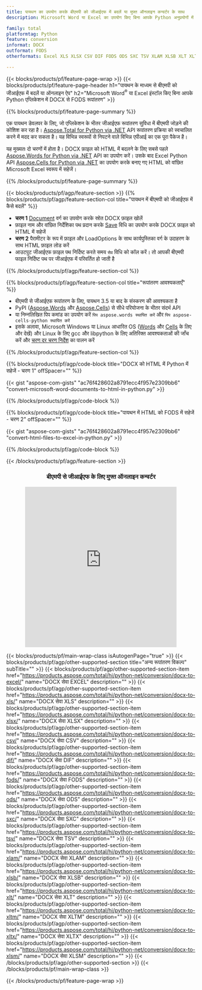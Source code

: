 ```yaml
---
title: पायथन का उपयोग करके बीएमपी को जीआईएफ में बदलें या मुफ्त ऑनलाइन कन्वर्टर के साथ
description: Microsoft Word या Excel का उपयोग किए बिना आपके Python अनुप्रयोगों में DOCX से FODS रूपांतरण या ऑनलाइन। कोड को एकीकृत करने से पहले मुफ्त बीएमपी से जीआईएफ ऑनलाइन परिवर्तक का त्वरित परीक्षण करें। 

family: total
platformtag: Python
feature: conversion
informat: DOCX
outformat: FODS
otherformats: Excel XLS XLSX CSV DIF FODS ODS SXC TSV XLAM XLSB XLT XLTM XLSM XLTX

---
```

{{< blocks/products/pf/feature-page-wrap >}}
{{< blocks/products/pf/feature-page-header h1="पायथन के माध्यम से बीएमपी को जीआईएफ में बदलें या ऑनलाइन ऐप" h2="Microsoft Word<sup>&reg;</sup> या Excel इंस्टॉल किए बिना आपके Python एप्लिकेशन में DOCX से FODS रूपांतरण" >}}

{{% blocks/products/pf/feature-page-summary %}}

एक पायथन डेवलपर के लिए, जो एप्लिकेशन के भीतर जीआईएफ रूपांतरण सुविधा में बीएमपी जोड़ने की कोशिश कर रहा है। [Aspose.Total for Python via .NET](https://products.aspose.com/total/python-net/) API रूपांतरण प्रक्रिया को स्वचालित करने में मदद कर सकता है। यह विभिन्न स्वरूपों से निपटने वाले विभिन्न एपीआई का एक पूरा पैकेज है।

यह मुख्यतः दो चरणों में होता है। DOCX फ़ाइल को HTML में बदलने के लिए सबसे पहले [Aspose.Words for Python via .NET](https://products.aspose.com/words/python-net/) API का उपयोग करें। उसके बाद Excel Python API [Aspose.Cells for Python via .NET](https://products.aspose.com/cells/python-net/) का उपयोग करके बनाए गए HTML को वांछित Microsoft Excel स्वरूप में सहेजें। 

{{% /blocks/products/pf/feature-page-summary %}}

{{< blocks/products/pf/agp/feature-section >}}
{{% blocks/products/pf/agp/feature-section-col title="पायथन में बीएमपी को जीआईएफ में कैसे बदलें" %}}
- **चरण 1** [Document](https://reference.aspose.com/words/python-net/aspose.words/document/) वर्ग का उपयोग करके स्रोत DOCX फ़ाइल खोलें
- फ़ाइल नाम और वांछित निर्देशिका पथ प्रदान करके [Save](https://reference.aspose.com/words/python-net/aspose.words/document/save/) विधि का उपयोग करके DOCX फ़ाइल को HTML में सहेजें
-  **चरण 2** पैरामीटर के रूप में फ़ाइल और LoadOptions के साथ कार्यपुस्तिका वर्ग के उदाहरण के साथ HTML फ़ाइल लोड करें
-  आउटपुट जीआईएफ फ़ाइल पथ निर्दिष्ट करते समय `सेव` विधि को कॉल करें। तो आपकी बीएमपी फाइल निर्दिष्ट पथ पर जीआईएफ में परिवर्तित हो जाती है

{{% /blocks/products/pf/agp/feature-section-col %}}

{{% blocks/products/pf/agp/feature-section-col title="रूपांतरण आवश्यकताएँ" %}}

- बीएमपी से जीआईएफ रूपांतरण के लिए, पायथन 3.5 या बाद के संस्करण की आवश्यकता है
- PyPI ([Aspose.Words](https://pypi.org/project/aspose-words/) और [Aspose.Cells](https://pypi.org/project/aspose-cells-python/)) से सीधे परियोजना के भीतर संदर्भ API
-  या निम्नलिखित पिप कमांड का उपयोग करें ```पिप aspose.words स्थापित करें``` और ```पिप aspose-cells-python स्थापित करें``` 
-  इसके अलावा, Microsoft Windows या Linux आधारित OS ([Words](https://docs.aspose.com/words/python-net/system-requirements/) और [Cells](https://docs.aspose.com/cells/python-net/getting-started/#installation) के लिए और देखें) और Linux के लिए gcc और libpython के लिए अतिरिक्त आवश्यकताओं की जाँच करें और [चरण दर चरण निर्देश](https://docs.aspose.com/words/python-net/installation/) का पालन करें
 

{{% /blocks/products/pf/agp/feature-section-col %}}

{{% blocks/products/pf/agp/code-block title="DOCX को HTML में Python में सहेजें - चरण 1" offSpacer="" %}}

{{< gist "aspose-com-gists" "ac76f428602a8791ecc4f957e2309bb6" "convert-microsoft-word-documents-to-html-in-python.py" >}}

{{% /blocks/products/pf/agp/code-block %}}

{{% blocks/products/pf/agp/code-block title="पायथन में HTML को FODS में सहेजें - चरण 2" offSpacer="" %}}

{{< gist "aspose-com-gists" "ac76f428602a8791ecc4f957e2309bb6" "convert-html-files-to-excel-in-python.py" >}}

{{% /blocks/products/pf/agp/code-block %}}

{{< /blocks/products/pf/agp/feature-section >}}
<div class="container-fluid agp-content bg-white aboutfile box-1 vh100 section nopbtm">
<div class=container>
<div class=row>
<div class="demobox tc col-md-12 padding-0" align="center">

<h3>बीएमपी से जीआईएफ के लिए मुफ्त ऑनलाइन कन्वर्टर</h3>

<iframe style="border: none; height: 426px;" scrolling="no" src="https://total-conversion-app-65z5r2lp.qa.k8s.dynabic.com/?to=fods&from=docx" id="child-iframe" width="80%"></iframe>

</div></div>
</div></div>

{{< blocks/products/pf/main-wrap-class isAutogenPage="true" >}}
{{< blocks/products/pf/agp/other-supported-section title="अन्य रूपांतरण विकल्प" subTitle="" >}}
{{< blocks/products/pf/agp/other-supported-section-item href="https://products.aspose.com/total/hi/python-net/conversion/docx-to-excel/" name="DOCX सेवा EXCEL" description="" >}}
{{< blocks/products/pf/agp/other-supported-section-item href="https://products.aspose.com/total/hi/python-net/conversion/docx-to-xls/" name="DOCX सेवा XLS" description="" >}}
{{< blocks/products/pf/agp/other-supported-section-item href="https://products.aspose.com/total/hi/python-net/conversion/docx-to-xlsx/" name="DOCX सेवा XLSX" description="" >}}
{{< blocks/products/pf/agp/other-supported-section-item href="https://products.aspose.com/total/hi/python-net/conversion/docx-to-csv/" name="DOCX सेवा CSV" description="" >}}
{{< blocks/products/pf/agp/other-supported-section-item href="https://products.aspose.com/total/hi/python-net/conversion/docx-to-dif/" name="DOCX सेवा DIF" description="" >}}
{{< blocks/products/pf/agp/other-supported-section-item href="https://products.aspose.com/total/hi/python-net/conversion/docx-to-fods/" name="DOCX सेवा FODS" description="" >}}
{{< blocks/products/pf/agp/other-supported-section-item href="https://products.aspose.com/total/hi/python-net/conversion/docx-to-ods/" name="DOCX सेवा ODS" description="" >}}
{{< blocks/products/pf/agp/other-supported-section-item href="https://products.aspose.com/total/hi/python-net/conversion/docx-to-sxc/" name="DOCX सेवा SXC" description="" >}}
{{< blocks/products/pf/agp/other-supported-section-item href="https://products.aspose.com/total/hi/python-net/conversion/docx-to-tsv/" name="DOCX सेवा TSV" description="" >}}
{{< blocks/products/pf/agp/other-supported-section-item href="https://products.aspose.com/total/hi/python-net/conversion/docx-to-xlam/" name="DOCX सेवा XLAM" description="" >}}
{{< blocks/products/pf/agp/other-supported-section-item href="https://products.aspose.com/total/hi/python-net/conversion/docx-to-xlsb/" name="DOCX सेवा XLSB" description="" >}}
{{< blocks/products/pf/agp/other-supported-section-item href="https://products.aspose.com/total/hi/python-net/conversion/docx-to-xlt/" name="DOCX सेवा XLT" description="" >}}
{{< blocks/products/pf/agp/other-supported-section-item href="https://products.aspose.com/total/hi/python-net/conversion/docx-to-xltm/" name="DOCX सेवा XLTM" description="" >}}
{{< blocks/products/pf/agp/other-supported-section-item href="https://products.aspose.com/total/hi/python-net/conversion/docx-to-xltx/" name="DOCX सेवा XLTX" description="" >}}
{{< blocks/products/pf/agp/other-supported-section-item href="https://products.aspose.com/total/hi/python-net/conversion/docx-to-xlsm/" name="DOCX सेवा XLSM" description="" >}}
{{< /blocks/products/pf/agp/other-supported-section >}}
{{< /blocks/products/pf/main-wrap-class >}}

{{< /blocks/products/pf/feature-page-wrap >}}
